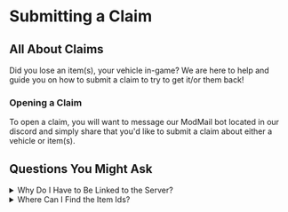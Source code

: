 # Submitting a Claim

## All About Claims

Did you lose an item(s), your vehicle in-game? We are here to help and guide you on how to submit a claim to try to get it/or them back!

### Opening a Claim

To open a claim, you will want to message our ModMail bot located in our discord and simply share that you'd like to submit a claim about either a vehicle or item(s).

## Questions You Might Ask

<details>

<summary>Why Do I Have to Be Linked to the Server?</summary>

It helps make your experience 1000% better and helps us behind the scenes find your steamID64 which is a unique identifier of your steam account that is public.

</details>

<details>

<summary>Where Can I Find the Item Ids?</summary>

You use the `/id "item name"` command while you are in-game.\
Alternatively, you can also check the following links to find the IDs\
\- The **Crafting Guide** in this wiki, [Unturned Fandom](https://unturned.fandom.com/wiki/ID\_List), and [Our Workshop Collection](https://steamcommunity.com/sharedfiles/filedetails/?id=1371104774)

</details>

